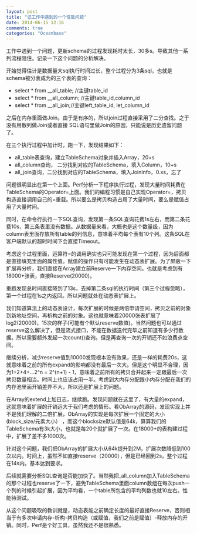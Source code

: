 ```yaml
---
layout: post
title: "记工作中遇到的一个性能问题"
date: 2014-06-15 12:16
comments: true
categories: "Oceanbase"
---
```



  工作中遇到一个问题，更新schema的过程发现耗时太长，30多s。导致其他一系列流程阻住。记录一下这个问题的分析解决。

  开始觉得估计是数据量大sql执行时间过长，整个过程分为3条sql，也就是schema被分表成为的三个表的查询：

   - select * from __all_table;  //主键table_id
   - select * from __all_column; //主键table_id,column_id
   - select * from __all_join;//主键left_table_id, let_column_id

   之后在内存里面做Join。由于是有序的，所以join过程直接采用了二分查找。之于没有用散列做Join或者直接
   SQL语句里做Join的原因，只能说是历史遗留问题了。

   在三个执行过程中加计时，跑一下，发现结果如下：

   - all_table表查询，建立TableSchema对象并插入Array，20+s
   - all_column查询， 二分找到对应的TableSchema，填入Column，10+s
   - all_join查询，二分找到对应的TableSchema，填入JoinInfo，0.xs，忘了

   问题很明显出在第一个上面。Perf分析一下程序执行过程，发现大量时间耗费在TableSchema的Operator=上面。我们的编程习惯是自己实现Operator=，拷贝构造直接调用自己的=重载。所以要么是拷贝构造占用了大量时间，要么是赋值占用了大量时间。

   同时，在命令行执行一下SQL查询，发现第一条SQL查询花费1s左右，而第二条花费10s，第三条表里没有数据。从数据量来看，大概也是这个数量级，因为column表里面存放所有table的列信息，意味着平均每个表有10个列。这条SQL在客户端默认的超时时间下会直接Timeout。

   考虑这个过程里面，运算符=的调用确实也只可能发现在第一个过程，因为后面都是直接填充里面的属性值。赋值的操作只有可能发生在动态表扩展。为了屏蔽一下扩展再分析，我们直接在Array建立前Reserve一下内存空间。也就是考虑到有18000+张表，直接Reserve(20000)。

   重跑发现总时间直接降到了13s，去掉第二条sql的执行时间（第三个过程忽略），第一个过程在1s之内返回。所以问题就处在动态表扩展上。

   我们知道算法上的动态表设计，每次扩展的时候是两倍申请空间，拷贝之前的对象到新地址空间，再析构之前的对象。这也就意味着20000张表扩展了log2(20000)，15次的样子(可能有个默认reserve数值)。当然问题也可以通过reserve这么解决了，但是流式接口，不能在数据迭代完毕之前知道有多少行数据。所以需要额外发起一次count()查询。但是再查询一次的开销还不如浪费点空间。

   继续分析，减少reserve值到10000发现根本没有效果，还是一样的耗费20s，这就意味着之前的所有expand的影响都没有最后一次大。但是这个明显不合理，因为1+2+4+...2^n = 2^(n+1) - 1，意味着之前所有的拷贝合并起来一定跟最后一次拷贝数量相当。时间上也应该占用一半。考虑到大内存分配跟小内存分配在我们的内存池里面开销差异不大，所以还是扩展上的问题。

   在Array的extend上加日志，继续跑。发现问题就在这里了，有大量的expand，这就意味着扩展的开销远大于我们考虑的情形。看ObArray的源码，发现实现上并不是我们理解的二倍扩展，ObArray的实现是每次扩展一个固定的大小(block_size/元素大小） ，而这个blocksize默认值是64k，算算我们的TableSchema有3k大小，也就是每20个就扩展了一次。在18000+的表构建过程中，扩展了差不多1000次。

   针对这个问题，我们把ObArray的扩展大小从64k提升到2M，扩展次数降低到100次以内。时间上，虽然不如直接reserve（20000），但是已经回到2s，整个过程在14s内。基本达到要求。

   后续就需要分析SQL查询是否能加快了。当然我把_all_column加入TableSchema的那个过程也reserve了一下，避免TableSchema里面column数组在每次push一个列的时候引起扩展，因为平均看，一个table所包含的平均列数也就10左右。性能待测试。

   从这个问题吸取的教训就是，动态表能之前确定长度的最好直接Reserve，否则相当于有多次申请内存-析构-拷贝构造（或赋值，我们之前是赋值）-释放内存的开销。同时，Perf是个好工具，虽然我还不是很熟悉。